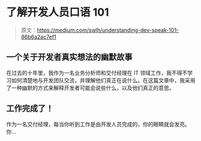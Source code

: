 # 了解开发人员口语 101

> 原文：<https://medium.com/swlh/understanding-dev-speak-101-86b6a2ac7ef1>

## 一个关于开发者真实想法的幽默故事

在过去的十年里，我作为一名业务分析师和交付经理在 IT 领域工作，我不得不学习如何清楚地与开发团队交流，并理解他们真正在说什么。在这篇文章中，我采用了一种幽默的方式来解释开发者可能会说些什么，以及他们真正的意思。

## 工作完成了！

作为一名交付经理，每当你听到工作是由开发人员完成的，你的眼睛就会发亮。你…
